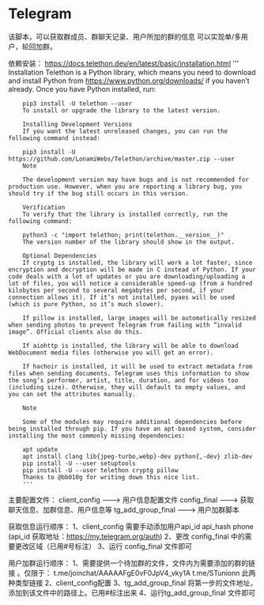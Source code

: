 # Telegram
该脚本，可以获取群成员、群聊天记录、用户所加的群的信息
可以实现单/多用户，轮回加群。

依赖安装：
  https://docs.telethon.dev/en/latest/basic/installation.html
          '''
  Installation
        Telethon is a Python library, which means you need to download and install Python from https://www.python.org/downloads/ if you haven’t already. Once you have Python installed, run:

        pip3 install -U telethon --user
        To install or upgrade the library to the latest version.

        Installing Development Versions
        If you want the latest unreleased changes, you can run the following command instead:

        pip3 install -U https://github.com/LonamiWebs/Telethon/archive/master.zip --user
        Note

        The development version may have bugs and is not recommended for production use. However, when you are reporting a library bug, you should try if the bug still occurs in this version.

        Verification
        To verify that the library is installed correctly, run the following command:

        python3 -c "import telethon; print(telethon.__version__)"
        The version number of the library should show in the output.

        Optional Dependencies
        If cryptg is installed, the library will work a lot faster, since encryption and decryption will be made in C instead of Python. If your code deals with a lot of updates or you are downloading/uploading a lot of files, you will notice a considerable speed-up (from a hundred kilobytes per second to several megabytes per second, if your connection allows it). If it’s not installed, pyaes will be used (which is pure Python, so it’s much slower).

        If pillow is installed, large images will be automatically resized when sending photos to prevent Telegram from failing with “invalid image”. Official clients also do this.

        If aiohttp is installed, the library will be able to download WebDocument media files (otherwise you will get an error).

        If hachoir is installed, it will be used to extract metadata from files when sending documents. Telegram uses this information to show the song’s performer, artist, title, duration, and for videos too (including size). Otherwise, they will default to empty values, and you can set the attributes manually.

        Note

        Some of the modules may require additional dependencies before being installed through pip. If you have an apt-based system, consider installing the most commonly missing dependencies:

        apt update
        apt install clang lib{jpeg-turbo,webp}-dev python{,-dev} zlib-dev
        pip install -U --user setuptools
        pip install -U --user telethon cryptg pillow
        Thanks to @bb010g for writing down this nice list.
        '''

主要配置文件：
client_config ---> 用户信息配置文件
config_final ---> 获取聊天信息、加群信息、用户信息等
tg_add_group_final ---> 用户加群脚本

获取信息运行顺序：
1、client_config
  需要手动添加用户api_id api_hash phone
  (api_id 获取地址：https://my.telegram.org/auth)
2、更改 config_final 中的需要更改区域（已用#号标注）
3、运行 config_final 文件即可

用户加群运行顺序：
1、需要提供一个待加群的文件，文件内为需要添加的群的链接 。仅限于：
      t.me/joinchat/AAAAAFgE0vF0JpV4_vky1A
      t.me/STunionn
   此两种类型链接
2、client_config配置
3、tg_add_group_final
  将第一步的文件地址，添加到该文件中的路径上。已用#标注出来
4、运行tg_add_group_final 文件即可
